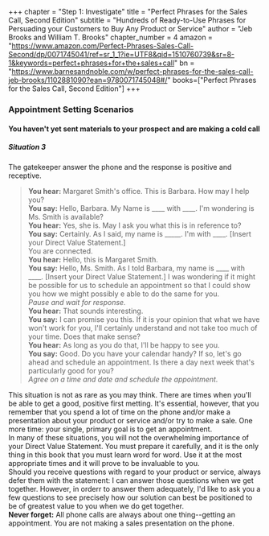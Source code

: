 +++
chapter = "Step 1: Investigate"
title = "Perfect Phrases for the Sales Call, Second Edition"
subtitle = "Hundreds of Ready-to-Use Phrases for Persuading your Customers to Buy Any Product or Service"
author = "Jeb Brooks and William T. Brooks"
chapter_number = 4
amazon = "https://www.amazon.com/Perfect-Phrases-Sales-Call-Second/dp/0071745041/ref=sr_1_1?ie=UTF8&qid=1510760739&sr=8-1&keywords=perfect+phrases+for+the+sales+call"
bn = "https://www.barnesandnoble.com/w/perfect-phrases-for-the-sales-call-jeb-brooks/1102881090?ean=9780071745048#/"
books=["Perfect Phrases for the Sales Call, Second Edition"]
+++

### Appointment Setting Scenarios
#### You haven't yet sent materials to your prospect and are making a cold call
##### Situation 3
The gatekeeper answer the phone and the response is positive and receptive.  
> **You hear:** Margaret Smith's office. This is Barbara. How may I help you?  
> **You say:** Hello, Barbara. My Name is ____ with ____. I'm wondering is Ms. Smith is available?  
> **You hear:** Yes, she is. May I ask you what this is in reference to?  
> **You say:** Certainly. As I said, my name is _____. I'm with ____. [Insert your Direct Value Statement.]  
You are connected.  
> **You hear:**  Hello, this is Margaret Smith.  
> **You say:** Hello, Ms. Smith. As I told Barbara, my name is ____ with ____. [Insert your Direct Value Statement.] I was wondering if it might be possible for us to schedule an appointment so that I could show you how we might possibly e able to do the same for you.  
> _Pause and wait for response._  
> **You hear:** That sounds interesting.  
> **You say:** I can promise you this. If it is your opinion that what we have won't work for you, I'll certainly understand and not take too much of your time. Does that make sense?  
> **You hear:** As long as you do that, I'll be happy to see you.  
> **You say:** Good. Do you have your calendar handy? If so, let's go ahead and schedule an appointment. Is there a day next week that's particularly good for you?  
> _Agree on a time and date and schedule the appointment._  
  
This situation is not as rare as you may think. There are times when you'll be able to get a good, positive first metting. It's essential, however, that you remember that you spend a lot of time on the phone and/or make a presentation about your product or service and/or try to make a sale. One more time: your single, primary goal is to get an appointment.  
In many of these situations, you will not the overwhelming importance of your Direct Value Statement. You must prepare it carefully, and it is the only thing in this book that you must learn word for word. Use it at the most appropriate times and it will prove to be invaluable to you.  
Should you receive questions with regard to your product or service, always defer them with the statement: I can answer those questions when we get together. However, in orderr to answer them adequately, I'd like to ask you a few questions to see precisely how our solution can best be positioned to be of greatest value to you when we do get together.  
**Never forget:** All phone calls are always about one thing--getting an appointment. You are not making a sales presentation on the phone.  